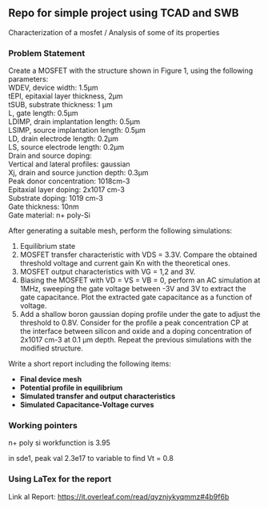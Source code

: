 ## Repo for simple project using TCAD and SWB 

Characterization of a mosfet / Analysis of some of its properties

### Problem Statement

Create a MOSFET with the structure shown in Figure 1, using the following parameters:\
WDEV, device width: 1.5μm\
tEPI, epitaxial layer thickness, 2μm\
tSUB, substrate thickness: 1 μm\
L, gate length: 0.5μm\
LDIMP, drain implantation length: 0.5μm\
LSIMP, source implantation length: 0.5μm\
LD, drain electrode length: 0.2μm\
LS, source electrode length: 0.2μm\
Drain and source doping:\
Vertical and lateral profiles: gaussian\
Xj, drain and source junction depth: 0.3μm\
Peak donor concentration: 1018cm-3\
Epitaxial layer doping: 2x1017 cm-3\
Substrate doping: 1019 cm-3\
Gate thickness: 10nm\
Gate material: n+ poly-Si

After generating a suitable mesh, perform the following simulations:
1) Equilibrium state
2) MOSFET transfer characteristic with VDS = 3.3V. Compare the obtained threshold voltage and current gain Kn with the theoretical ones.
3) MOSFET output characteristics with VG = 1,2 and 3V.
4) Biasing the MOSFET with VD = VS = VB = 0, perform an AC simulation at 1MHz, sweeping the gate voltage between -3V and 3V to extract the gate capacitance. Plot the extracted gate capacitance as a function of voltage.
5) Add a shallow boron gaussian doping profile under the gate to adjust the threshold to 0.8V. Consider for the profile a peak concentration CP at the interface between silicon and oxide and a doping concentration of 2x1017 cm-3 at 0.1 μm depth. Repeat the previous simulations with the modified structure.

Write a short report including the following items:
- **Final device mesh**
- **Potential profile in equilibrium**
- **Simulated transfer and output characteristics**
- **Simulated Capacitance-Voltage curves**


### Working pointers
n+ poly si workfunction is 3.95

in sde1, peak val 2.3e17 to variable to find Vt = 0.8


### Using LaTex for the report
Link al Report: https://it.overleaf.com/read/qyznjykyqmmz#4b9f6b
        
